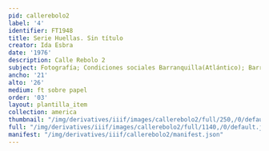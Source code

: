 ```yaml
---
pid: callerebolo2
label: '4'
identifier: FT1948
title: Serie Huellas. Sin título
creator: Ida Esbra
date: '1976'
description: Calle Rebolo 2
subject: Fotografía; Condiciones sociales Barranquilla(Atlántico); Barrio Rebolo
ancho: '21'
alto: '26'
medium: ft sobre papel
order: '03'
layout: plantilla_item
collection: america
thumbnail: "/img/derivatives/iiif/images/callerebolo2/full/250,/0/default.jpg"
full: "/img/derivatives/iiif/images/callerebolo2/full/1140,/0/default.jpg"
manifest: "/img/derivatives/iiif/callerebolo2/manifest.json"
---
```

